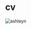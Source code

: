 # cv
![ashleyn](https://user-images.githubusercontent.com/111392755/185561293-ced2924c-714a-49ad-bde0-7787098cfedc.jpg)
